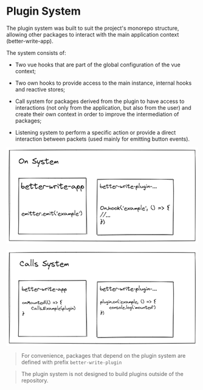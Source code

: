 # Plugin System

The plugin system was built to suit the project's monorepo structure, allowing other packages to interact with the main application context (better-write-app).

The system consists of:

- Two vue hooks that are part of the global configuration of the vue context;

- Two own hooks to provide access to the main instance, internal hooks and reactive stores;

- Call system for packages derived from the plugin to have access to interactions (not only from the application, but also from the user) and create their own context in order to improve the intermediation of packages;

- Listening system to perform a specific action or provide a direct interaction between packets (used mainly for emitting button events).

![Plugin System](./.github/plugincontext.png)

![Calls System](./.github/callspluginsystem.png)

> For convenience, packages that depend on the plugin system are defined with prefix `better-write-plugin`

> The plugin system is not designed to build plugins outside of the repository.